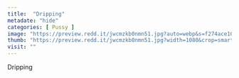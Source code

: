 ```yaml
---
title:  "Dripping"
metadate: "hide"
categories: [ Pussy ]
image: "https://preview.redd.it/jwcmzkb0nmn51.jpg?auto=webp&s=f274ace10e3d93260fab343ff71acfbaafd352d3"
thumb: "https://preview.redd.it/jwcmzkb0nmn51.jpg?width=1080&crop=smart&auto=webp&s=68ec1f5ff6bc137b4eba110ae1d2601a74eecf1e"
visit: ""
---
```

Dripping
